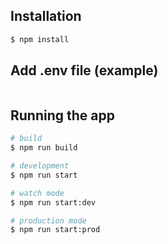 ## Installation

```bash
$ npm install
```

## Add .env file (example)
```dotenv

```

## Running the app

```bash
# build
$ npm run build

# development
$ npm run start

# watch mode
$ npm run start:dev

# production mode
$ npm run start:prod
```